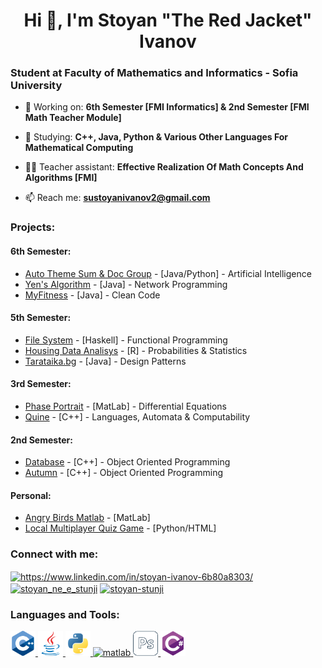 <h1 align="center">Hi 👋, I'm Stoyan "The Red Jacket" Ivanov</h1>

### Student at Faculty of Mathematics and Informatics - Sofia University

- 📝 Working on: **6th Semester [FMI Informatics] & 2nd Semester [FMI Math Teacher Module]**
 
- 🌱 Studying: **C++, Java, Python & Various Other Languages For Mathematical Computing**

- 👨‍🏫 Teacher assistant: **Effective Realization Of Math Concepts And Algorithms [FMI]**

- 📫 Reach me: **sustoyanivanov2@gmail.com**

### Projects:
#### 6th Semester:
- [Auto Theme Sum & Doc Group](https://github.com/stoyan-stunji/fmi-ai-topic-grouping) - [Java/Python] - Artificial Intelligence
- [Yen's Algorithm](add) - [Java] - Network Programming
- [MyFitness](add) - [Java] - Clean Code
#### 5th Semester:
- [File System](https://github.com/stoyan-stunji/fmi-fp-filesystem) - [Haskell] - Functional Programming 
- [Housing Data Analisys](https://github.com/stoyan-stunji/fmi-r-house-rates) - [R] - Probabilities & Statistics 
- [Tarataika.bg](https://github.com/stoyan-stunji/fmi-dp-mobilebg) - [Java] - Design Patterns
#### 3rd Semester:
- [Phase Portrait](https://github.com/stoyan-stunji/fmi-diff-eq-3.8) - [MatLab] - Differential Equations
- [Quine](https://github.com/stoyan-stunji/fmi-eai-quine-cpp) - [C++] - Languages, Automata & Computability
#### 2nd Semester:
- [Database](https://github.com/stoyan-stunji/fmi-oop-database) - [C++] - Object Oriented Programming
- [Autumn](https://github.com/stoyan-stunji/oop-autumn) - [C++] - Object Oriented Programming
#### Personal:
- [Angry Birds Matlab](https://github.com/stoyan-stunji/angry-birds-matlab) - [MatLab]
- [Local Multiplayer Quiz Game](https://github.com/stoyan-stunji/multiplayer-quiz-game) - [Python/HTML]

### Connect with me:
<p align="left">
<a href="https://linkedin.com/in/https://www.linkedin.com/in/stoyan-ivanov-6b80a8303/" target="blank"><img align="center" src="https://raw.githubusercontent.com/rahuldkjain/github-profile-readme-generator/master/src/images/icons/Social/linked-in-alt.svg" alt="https://www.linkedin.com/in/stoyan-ivanov-6b80a8303/" height="30" width="40" /></a>
<a href="https://instagram.com/stoyan_ne_e_stunji" target="blank"><img align="center" src="https://raw.githubusercontent.com/rahuldkjain/github-profile-readme-generator/master/src/images/icons/Social/instagram.svg" alt="stoyan_ne_e_stunji" height="30" width="40" /></a>
<a href="https://www.leetcode.com/stoyan-stunji" target="blank"><img align="center" src="https://raw.githubusercontent.com/rahuldkjain/github-profile-readme-generator/master/src/images/icons/Social/leet-code.svg" alt="stoyan-stunji" height="30" width="40" /></a>
</p>

### Languages and Tools:
<p align="left"> 
  <a href="https://www.w3schools.com/cpp/" target="_blank" rel="noreferrer"> 
    <img src="https://raw.githubusercontent.com/devicons/devicon/master/icons/cplusplus/cplusplus-original.svg" alt="cplusplus" width="40" height="40"/> 
  </a> 
  <a href="https://www.java.com" target="_blank" rel="noreferrer"> 
    <img src="https://raw.githubusercontent.com/devicons/devicon/master/icons/java/java-original.svg" alt="java" width="40" height="40"/> 
  </a> 
  <a href="https://www.python.org" target="_blank" rel="noreferrer"> 
    <img src="https://raw.githubusercontent.com/devicons/devicon/master/icons/python/python-original.svg" alt="python" width="40" height="40"/> 
  </a> 
  <a href="https://www.mathworks.com/" target="_blank" rel="noreferrer"> 
    <img src="https://upload.wikimedia.org/wikipedia/commons/2/21/Matlab_Logo.png" alt="matlab" width="40" height="40"/> 
  </a> 
  <a href="https://www.photoshop.com/en" target="_blank" rel="noreferrer"> 
    <img src="https://raw.githubusercontent.com/devicons/devicon/master/icons/photoshop/photoshop-line.svg" alt="photoshop" width="40" height="40"/> 
  </a> 
  <a href="https://www.w3schools.com/cs/" target="_blank" rel="noreferrer"> 
    <img src="https://raw.githubusercontent.com/devicons/devicon/master/icons/csharp/csharp-original.svg" alt="csharp" width="40" height="40"/> 
  </a> 
</p>


